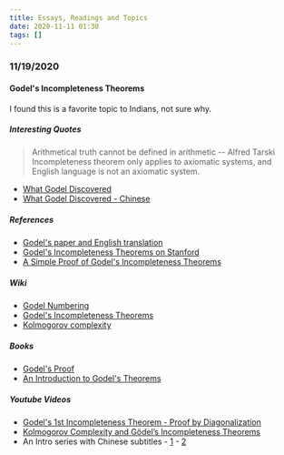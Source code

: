 ```yaml
---
title: Essays, Readings and Topics
date: 2020-11-11 01:30
tags: []
---
```


### 11/19/2020

#### Godel's Incompleteness Theorems

I found this is a favorite topic to Indians, not sure why.

##### Interesting Quotes

> Arithmetical truth cannot be defined in arithmetic -- Alfred Tarski
> Incompleteness theorem only applies to axiomatic systems, and English language is not an axiomatic system.

* [What Godel Discovered](https://stopa.io/post/269)
* [What Godel Discovered - Chinese](https://yuki.systems/essay/2020/11/08/godel.html)

##### References

* [Godel's paper and English translation](https://www.jamesrmeyer.com/ffgit/godel-original-english.html)
* [Godel's Incompleteness Theorems on Stanford](https://plato.stanford.edu/entries/goedel-incompleteness/index.html)
* [A Simple Proof of Godel's Incompleteness Theorems](https://mat.iitm.ac.in/home/asingh/public_html/papers/goedel.pdf)

##### Wiki

* [Godel Numbering](https://en.wikipedia.org/wiki/G%C3%B6del_numbering)
* [Godel's Incompleteness Theorems](https://en.wikipedia.org/wiki/G%C3%B6del%27s_incompleteness_theorems)
* [Kolmogorov complexity](https://en.wikipedia.org/wiki/Kolmogorov_complexity)

##### Books

* [Godel's Proof](http://calculemus.org/cafe-aleph/raclog-arch/nagel-newman.pdf)
* [An Introduction to Godel's Theorems](https://isidore.co/calibre/get/pdf/5816)

##### Youtube Videos

* [Godel's 1st Incompleteness Theorem - Proof by Diagonalization](https://www.youtube.com/watch?v=PpSxqde0af4)
* [Kolmogorov Complexity and Gödel’s Incompleteness Theorems](https://www.youtube.com/watch?v=So9pOD2tu5A)
* An Intro series with Chinese subtitles - [1](https://www.youtube.com/watch?v=vvCqhg9lsAA) - [2](https://www.youtube.com/watch?v=NtRyzvKdD6k)
